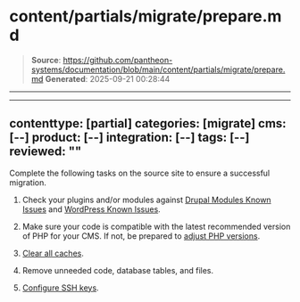 # content/partials/migrate/prepare.md

> **Source**: https://github.com/pantheon-systems/documentation/blob/main/content/partials/migrate/prepare.md
> **Generated**: 2025-09-21 00:28:44

---

---
contenttype: [partial]
categories: [migrate]
cms: [--]
product: [--]
integration: [--]
tags: [--]
reviewed: ""
---

Complete the following tasks on the source site to ensure a successful migration. 

1. Check your plugins and/or modules against [Drupal Modules Known Issues](/modules-known-issues) and [WordPress Known Issues](/wordpress-known-issues).

1. Make sure your code is compatible with the latest recommended version of PHP for your CMS. If not, be prepared to [adjust PHP versions](/guides/php/php-versions/#configure-php-version).

1. [Clear all caches](/clear-caches).

1. Remove unneeded code, database tables, and files.

1. [Configure SSH keys](/ssh-keys).
